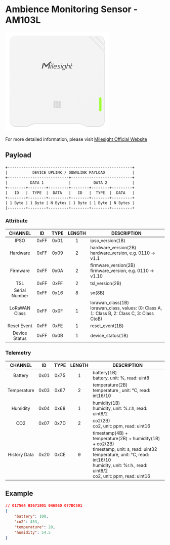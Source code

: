 # Ambience Monitoring Sensor - AM103L

![AM103L](am103l.png)

For more detailed information, please visit [Milesight Official Website](https://www.milesight.com/iot/product/lorawan-sensor/am103-am103l)

## Payload

```
+-------------------------------------------------------+
|           DEVICE UPLINK / DOWNLINK PAYLOAD            |
+---------------------------+---------------------------+
|          DATA 1           |          DATA 2           |
+--------+--------+---------+--------+--------+---------+
|   ID   |  TYPE  |  DATA   |   ID   |  TYPE  |  DATA   |
+--------+--------+---------+--------+--------+---------+
| 1 Byte | 1 Byte | N Bytes | 1 Byte | 1 Byte | N Bytes |
|--------+--------+---------+--------+--------+---------+
```

### Attribute

|    CHANNEL    |  ID  | TYPE | LENGTH | DESCRIPTION                                                                                      |
| :-----------: | :--: | :--: | :----: | ------------------------------------------------------------------------------------------------ |
|     IPSO      | 0xFF | 0x01 |   1    | ipso_version(1B)                                                                                 |
|   Hardware    | 0xFF | 0x09 |   2    | hardware_version(2B)<br/>hardware_version, e.g. 0110 -> v1.1                                     |
|   Firmware    | 0xFF | 0x0A |   2    | firmware_version(2B)<br/>firmware_version, e.g. 0110 -> v1.10                                    |
|      TSL      | 0xFF | 0xFF |   2    | tsl_version(2B)                                                                                  |
| Serial Number | 0xFF | 0x16 |   8    | sn(8B)                                                                                           |
| LoRaWAN Class | 0xFF | 0x0F |   1    | lorawan_class(1B)<br/>lorawan_class, values: (0: Class A, 1: Class B, 2: Class C, 3: Class CtoB) |
|  Reset Event  | 0xFF | 0xFE |   1    | reset_event(1B)                                                                                  |
| Device Status | 0xFF | 0x0B |   1    | device_status(1B)                                                                                |

### Telemetry

|   CHANNEL    |  ID  | TYPE | LENGTH | DESCRIPTION                                                                                                                                                                                                       |
| :----------: | :--: | :--: | :----: | ----------------------------------------------------------------------------------------------------------------------------------------------------------------------------------------------------------------- |
|   Battery    | 0x01 | 0x75 |   1    | battery(1B)<br/>battery, unit: %, read: uint8                                                                                                                                                                     |
| Temperature  | 0x03 | 0x67 |   2    | temperature(2B)<br/>temperature , unit: °C, read: int16/10                                                                                                                                                        |
|   Humidity   | 0x04 | 0x68 |   1    | humidity(1B)<br/>humidity, unit: %.r.h, read: uint8/2                                                                                                                                                             |
|     CO2      | 0x07 | 0x7D |   2    | co2(2B)<br/>co2, unit: ppm, read: uint16                                                                                                                                                                          |
| History Data | 0x20 | 0xCE |   9    | timestamp(4B) + temperature(2B) + humidity(1B) + co2(2B)<br/>timestamp, unit: s, read: uint32<br/>temperature, unit: °C, read: int16/10<br/>humidity, unit: %r.h., read: uint8/2<br/>co2, unit: ppm, read: uint16 |

## Example

```json
// 017564 03671801 04686D 077DC501
{
    "battery": 100,
    "co2": 453,
    "temperature": 28,
    "humidity": 54.5
}
```
